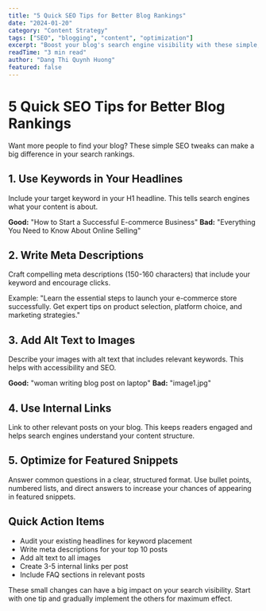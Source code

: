```yaml
---
title: "5 Quick SEO Tips for Better Blog Rankings"
date: "2024-01-20"
category: "Content Strategy"
tags: ["SEO", "blogging", "content", "optimization"]
excerpt: "Boost your blog's search engine visibility with these simple, actionable SEO techniques."
readTime: "3 min read"
author: "Dang Thi Quynh Huong"
featured: false
---
```


# 5 Quick SEO Tips for Better Blog Rankings

Want more people to find your blog? These simple SEO tweaks can make a big difference in your search rankings.

## 1. Use Keywords in Your Headlines

Include your target keyword in your H1 headline. This tells search engines what your content is about.

**Good:** "How to Start a Successful E-commerce Business"
**Bad:** "Everything You Need to Know About Online Selling"

## 2. Write Meta Descriptions

Craft compelling meta descriptions (150-160 characters) that include your keyword and encourage clicks.

Example: "Learn the essential steps to launch your e-commerce store successfully. Get expert tips on product selection, platform choice, and marketing strategies."

## 3. Add Alt Text to Images

Describe your images with alt text that includes relevant keywords. This helps with accessibility and SEO.

**Good:** "woman writing blog post on laptop"
**Bad:** "image1.jpg"

## 4. Use Internal Links

Link to other relevant posts on your blog. This keeps readers engaged and helps search engines understand your content structure.

## 5. Optimize for Featured Snippets

Answer common questions in a clear, structured format. Use bullet points, numbered lists, and direct answers to increase your chances of appearing in featured snippets.

## Quick Action Items

- Audit your existing headlines for keyword placement
- Write meta descriptions for your top 10 posts
- Add alt text to all images
- Create 3-5 internal links per post
- Include FAQ sections in relevant posts

These small changes can have a big impact on your search visibility. Start with one tip and gradually implement the others for maximum effect.
